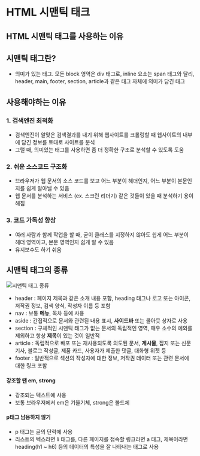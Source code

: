 # HTML 시맨틱 태크
## HTML 시맨틱 태그를 사용하는 이유
## 시맨틱 태그란?
- 의미가 있는 태그. 모든 block 영역은 div 태그로, inline 요소는 span 태그와 달리, header, main, footer, section, article과 같은 태그 자체에 의미가 담긴 태그
## 사용해야하는 이유
### 1. 검색엔진 최적화
- 검색엔진이 알맞은 검색결과를 내기 위해 웹사이트를 크롤링할 때 웹사이트의 내부에 담긴 정보를 토대로 사이트를 분석
- 그럴 때, 의미있는 태그를 사용하면 좀 더 정확한 구조로 분석할 수 있도록 도움
### 2. 쉬운 소스코드 구조화
- 브라우저가 웹 문서의 소스 코드를 보고 어느 부분이 헤더인지, 어느 부분이 본문인지를 쉽게 알아낼 수 있음
- 웹 문서를 분석하는 서비스 (ex. 스크린 리더기) 같은 것들이 있을 때 분석하기 용이해짐
### 3. 코드 가독성 향상
- 여러 사람과 함께 작업을 할 때, 굳이 클래스를 지정하지 않아도 쉽게 어느 부분이 헤더 영역이고, 본문 영역인지 쉽게 알 수 있음
- 유지보수도 하기 쉬움

## 시맨틱 태그의 종류
![시맨틱 태그 종류](https://velog.velcdn.com/images%2Fsyoung125%2Fpost%2F21d321a8-5e5b-4f48-9635-3a217a25799d%2Fimage.png)

- header : 페이지 제목과 같은 소개 내용 포함, heading 태그나 로고 또는 아이콘, 저작권 정보, 검색 양식, 작성자 이름 등 포함
- nav : 보통 **메뉴**, 목차 등에 사용
- aside : 간접적으로 문서와 관련된 내용 표시, **사이드바** 또는 콜아웃 상자로 사용
- section : 구체적인 시맨틱 태그가 없는 문서의 독립적인 영역, 매우 소수의 예외를 제외하고 항상 **제목**이 있는 것이 일반적
- article : 독립적으로 배포 또는 재사용되도록 의도된 문서, **게시물**, 잡지 또는 신문 기사, 블로그 작성글, 제품 카드, 사용자가 제출한 댓글, 대화형 위젯 등
- footer : 일반적으로 섹션의 작성자에 대한 정보, 저작권 데이터 또는 관련 문서에 대한 링크 포함

#### 강조할 땐 em, strong
+ 강조되는 텍스트에 사용
+ 보통 브라우저에서 em은 기울기체, strong은 볼드체

#### p태그 남용하지 않기
+ p 태그는 글의 단락에 사용
+ 리스트의 텍스라면 li 태그를, 다른 페이지를 접속할 링크라면 a 태그, 제목이라면 heading(h1 ~ h6) 등의 데이터의 특성을 잘 나타내는 태그로 사용
